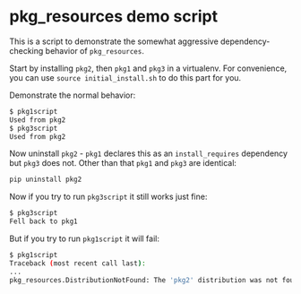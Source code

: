 # pkg_resources demo script
This is a script to demonstrate the somewhat aggressive dependency-checking behavior of `pkg_resources`.

Start by installing `pkg2`, then `pkg1` and `pkg3` in a virtualenv. For convenience, you can use `source initial_install.sh` to do this part for you.

Demonstrate the normal behavior:

```bash
$ pkg1script
Used from pkg2
$ pkg3script
Used from pkg2
```

Now uninstall `pkg2` - `pkg1` declares this as an `install_requires` dependency but `pkg3` does not. Other than that `pkg1` and `pkg3` are identical:

```bash
pip uninstall pkg2
```

Now if you try to run `pkg3script` it still works just fine:

```bash
$ pkg3script
Fell back to pkg1
```

But if you try to run `pkg1script` it will fail:

```bash
$ pkg1script
Traceback (most recent call last):
...
pkg_resources.DistributionNotFound: The 'pkg2' distribution was not found and is required by pkg1
```
